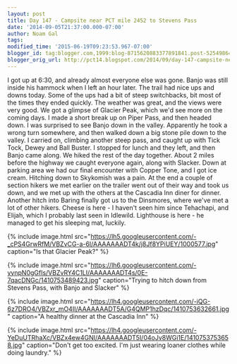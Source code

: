 ```yaml
---
layout: post
title: Day 147 - Campsite near PCT mile 2452 to Stevens Pass
date: '2014-09-05T21:37:00.000-07:00'
author: Noam Gal
tags:
modified_time: '2015-06-19T09:23:53.967-07:00'
blogger_id: tag:blogger.com,1999:blog-8715620883377891841.post-525498649578679127
blogger_orig_url: http://pct14.blogspot.com/2014/09/day-147-campsite-near-pct-mile-2452-to.html
---
```


 I got up at 6:30, and already almost everyone else was gone. Banjo was still inside his hammock when I left an
 hour later.
 The trail had nice ups and downs today. Some of the ups had a bit of steep switchbacks, bit most of
 the times they ended quickly. The weather was great, and the views were very good. We got a glimpse of Glacier Peak,
 which we'd see more on the coming days.
 I made a short break up on Piper Pass, and then headed down. I was
 surprised to see Banjo down in the valley. Apparently he took a wrong turn somewhere, and then walked down a big
 stone pile down to the valley.
 I carried on, climbing another steep pass, and caught up with Tick Tock, Dewey
 and Ball Buster. I stopped for lunch and they left, and then Banjo came along. We hiked the rest of the day
 together.
 About 2 miles before the highway we caught everyone again, along with Slacker. Down at parking area
 we had our final encounter with Copper Tone, and I got ice cream.
 Hitching down to Skykomish was a pain. At the
 end a couple of section hikers we met earlier on the trailer went out of their way and took us down, and we met up
 with the others at the Cascadia Inn diner for dinner.
 Another hitch into Baring finally got us to the
 Dinsmores, where we've met a lot of other hikers. Cheese is here - I haven't seen him since Tehachapi, and Elijah,
 which I probably last seen in Idlewild. Lighthouse is here - he managed to get his sleeping mat, luckily.


{% include image.html src="https://lh5.googleusercontent.com/-_cPS4GrwRfM/VBZvCG-a-6I/AAAAAAADT4k/j8Jf8YPiUEY/1000577.jpg" caption="Is that Glacier Peak?" %}


{% include image.html src="https://lh6.googleusercontent.com/-yynpN0gGfIs/VBZvRY4C1LI/AAAAAAADT4s/0E-7qacDNGc/1410753489423.jpg" caption="Trying to hitch down from Stevens Pass, with Banjo and Slacker" %}


{% include image.html src="https://lh4.googleusercontent.com/-iQG-6z7DRO4/VBZxr_mO4II/AAAAAAADT5A/G4QMP1hzDqc/1410753632661.jpg" caption="A healthy dinner at the Cascadia Inn" %}


{% include image.html src="https://lh4.googleusercontent.com/-YeDuUTRhaXc/VBZx4ew4GNI/AAAAAAADT5I/04oJv8WGi1E/1410753753658.jpg" caption="Don't get too excited. I'm just wearing loaner clothes while doing laundry." %}

